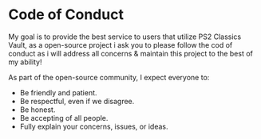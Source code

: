 Code of Conduct
===============

My goal is to provide the best service to users that utilize PS2 Classics Vault,
as a open-source project i ask you to please follow the cod of conduct as i will address all concerns
& maintain this project to the best of my ability!

As part of the open-source community, I expect everyone to:

- Be friendly and patient.
- Be respectful, even if we disagree.
- Be honest.
- Be accepting of all people.
- Fully explain your concerns, issues, or ideas.
